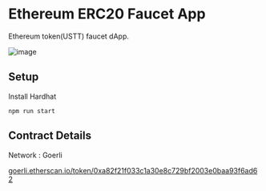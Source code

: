 # Ethereum ERC20 Faucet App

Ethereum token(USTT) faucet dApp.

![image](https://imgur.com/sZ1X7SH.jpg)

## Setup

Install Hardhat
```
npm run start
```

## Contract Details

Network : Goerli

[goerli.etherscan.io/token/0xa82f21f033c1a30e8c729bf2003e0baa93f6ad62](https://goerli.etherscan.io/token/0xa82f21f033c1a30e8c729bf2003e0baa93f6ad62)

